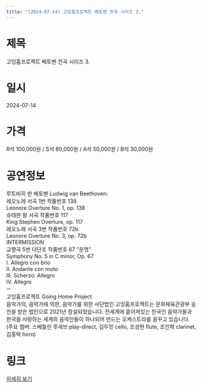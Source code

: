```yaml
---
title: "(2024-07-14) 고잉홈프로젝트 베토벤 전곡 시리즈 3."
---
```


# 제목
고잉홈프로젝트 베토벤 전곡 시리즈 3.

# 일시
2024-07-14

# 가격
R석 100,000원 / S석 80,000원 / A석 50,000원 / B석 30,000원

# 공연정보
루트비히 판 베토벤 Ludwig van Beethoven:  
레오노레 서곡 1번 작품번호 138  
Leonore Overture No. 1, op. 138  
슈테판 왕 서곡 작품번호 117  
King Stephen Overture, op. 117  
레오노레 서곡 3번 작품번호 72b  
Leonore Overture No. 3, op. 72b  
INTERMISSION  
교향곡 5번 다단조 작품번호 67 "운명"  
Symphony No. 5 in C minor, Op. 67  
I. Allegro con brio  
II. Andante con moto  
III. Scherzo: Allegro  
IV. Allegro  
ㅡ  
고잉홈프로젝트 Going Home Project  
음악가의, 음악가에 의한, 음악가를 위한 사단법인 고잉홈프로젝트는 문화체육관광부 승인을 받은 법인으로 2021년 창설되었습니다. 전세계에 흩어져있는 한국인 음악가들과 한국을 사랑하는 세계의 음악인들이 하나되어 만드는 오케스트라를 꿈꾸고 있습니다. (주요 멤버: 스베틀린 루세브 play-direct, 김두민 cello, 조성현 flute, 조인혁 clarinet, 김홍박 horn)

# 링크
[자세히 보기](https://www.sac.or.kr/site/main/show/show_view?SN=64506, "https://www.sac.or.kr/site/main/show/show_view?SN=64506")
